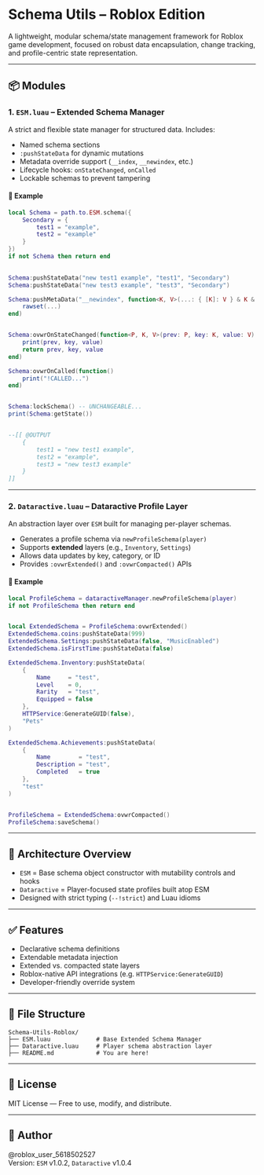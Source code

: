 # Schema Utils – Roblox Edition

A lightweight, modular schema/state management framework for Roblox game development, focused on robust data encapsulation, change tracking, and profile-centric state representation.

---

## 📦 Modules

### 1. `ESM.luau` – Extended Schema Manager

A strict and flexible state manager for structured data. Includes:

- Named schema sections
- `:pushStateData` for dynamic mutations
- Metadata override support (`__index`, `__newindex`, etc.)
- Lifecycle hooks: `onStateChanged`, `onCalled`
- Lockable schemas to prevent tampering

#### 🔧 Example

```lua
local Schema = path.to.ESM.schema({
    Secondary = {
        test1 = "example",
        test2 = "example"
    }
}) 
if not Schema then return end
        

Schema:pushStateData("new test1 example", "test1", "Secondary")
Schema:pushStateData("new test3 example", "test3", "Secondary")

Schema:pushMetaData("__newindex", function<K, V>(...: { [K]: V } & K & V)
    rawset(...)
end)


Schema:ovwrOnStateChanged(function<P, K, V>(prev: P, key: K, value: V): (P, K, V)
    print(prev, key, value)
    return prev, key, value
end)

Schema:ovwrOnCalled(function()
    print("!CALLED...")
end)


Schema:lockSchema() -- UNCHANGEABLE...
print(Schema:getState())


--[[ @OUTPUT
    {
        test1 = "new test1 example",
        test2 = "example",
        test3 = "new test3 example"
    }
]]
```

---

### 2. `Dataractive.luau` – Dataractive Profile Layer

An abstraction layer over `ESM` built for managing per-player schemas.

- Generates a profile schema via `newProfileSchema(player)`
- Supports **extended** layers (e.g., `Inventory`, `Settings`)
- Allows data updates by key, category, or ID
- Provides `:ovwrExtended()` and `:ovwrCompacted()` APIs

#### 🔧 Example

```lua
local ProfileSchema = dataractiveManager.newProfileSchema(player)
if not ProfileSchema then return end


local ExtendedSchema = ProfileSchema:ovwrExtended()
ExtendedSchema.coins:pushStateData(999)
ExtendedSchema.Settings:pushStateData(false, "MusicEnabled")
ExtendedSchema.isFirstTime:pushStateData(false)

ExtendedSchema.Inventory:pushStateData(
    {
        Name     = "test",
        Level    = 0,
        Rarity   = "test",
        Equipped = false
    },
    HTTPService:GenerateGUID(false),
    "Pets"
)

ExtendedSchema.Achievements:pushStateData(
    {
        Name 	    = "test",
        Description = "test",
        Completed   = true
    },
    "test"
)


ProfileSchema = ExtendedSchema:ovwrCompacted()
ProfileSchema:saveSchema()
```

---

## 🧱 Architecture Overview

- `ESM` = Base schema object constructor with mutability controls and hooks
- `Dataractive` = Player-focused state profiles built atop ESM
- Designed with strict typing (`--!strict`) and Luau idioms

---

## ✅ Features

- Declarative schema definitions
- Extendable metadata injection
- Extended vs. compacted state layers
- Roblox-native API integrations (e.g. `HTTPService:GenerateGUID`)
- Developer-friendly override system

---

## 📁 File Structure

```
Schema-Utils-Roblox/
├── ESM.luau             # Base Extended Schema Manager
├── Dataractive.luau     # Player schema abstraction layer
├── README.md            # You are here!
```

---

## 📝 License

MIT License — Free to use, modify, and distribute.

---

## 👤 Author

@roblox_user_5618502527  
Version: `ESM` v1.0.2, `Dataractive` v1.0.4
